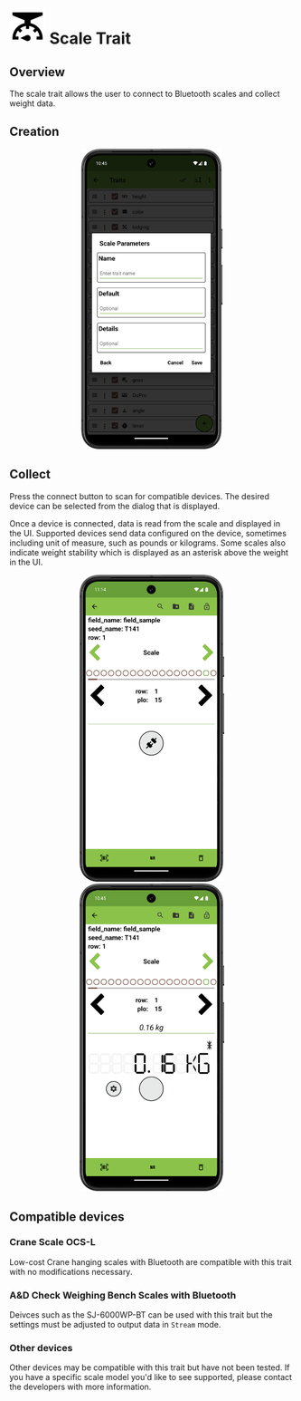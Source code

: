 <link rel="stylesheet" type="text/css" href="../_styles/styles.css">

# <img width="64" height="64" src="../_static/icons/formats/scale.png"> Scale Trait

## Overview

The scale trait allows the user to connect to Bluetooth scales and collect weight data.

## Creation

<figure class="image" style="text-align: center">
    <p>
      <img src="../_static/images/traits/formats/scale/create_scale.png" width="250" />
    </p>
</figure>

## Collect

Press the connect button to scan for compatible devices.
The desired device can be selected from the dialog that is displayed.

Once a device is connected, data is read from the scale and displayed in the UI.
Supported devices send data configured on the device, sometimes including unit of measure, such as pounds or kilograms.
Some scales also indicate weight stability which is displayed as an asterisk above the weight in the UI.

<figure class="image" style="text-align: center">
    <p>
      <img src="../_static/images/traits/formats/scale/collect_scale_unconnected.png" width="256"  alt=""/>
      <img src="../_static/images/traits/formats/scale/collect_scale_framed.png" width="256"  alt=""/>
    </p>
</figure>

## Compatible devices

### Crane Scale OCS-L

Low-cost Crane hanging scales with Bluetooth are compatible with this trait with no modifications necessary.

### A&D Check Weighing Bench Scales with Bluetooth

Deivces such as the SJ-6000WP-BT can be used with this trait but the settings must be adjusted to output data in `Stream` mode.

### Other devices

Other devices may be compatible with this trait but have not been tested. If you have a specific scale model you'd like to see supported, please contact the developers with more information.